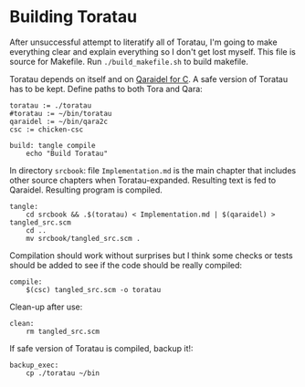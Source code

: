 # Building Toratau

After unsuccessful attempt to literatify all of Toratau, I'm going to make everything clear and explain everything so I don't get lost myself. This file is source for Makefile. Run `./build_makefile.sh` to build makefile.

Toratau depends on itself and on [Qaraidel for C](https://github.com/bouncepaw/qara2c). A safe version of Toratau has to be kept. Define paths to both Tora and Qara:

```make
toratau := ./toratau
#toratau := ~/bin/toratau
qaraidel := ~/bin/qara2c
csc := chicken-csc
```

```make
build: tangle compile
	echo "Build Toratau"
```

In directory `srcbook`: file `Implementation.md` is the main chapter that includes other source chapters when Toratau-expanded. Resulting text is fed to Qaraidel. Resulting program is compiled.

```make
tangle:
	cd srcbook && .$(toratau) < Implementation.md | $(qaraidel) > tangled_src.scm
	cd ..
	mv srcbook/tangled_src.scm .
```

Compilation should work without surprises but I think some checks or tests should be added to see if the code should be really compiled:

```make
compile:
	$(csc) tangled_src.scm -o toratau
```

Clean-up after use:

```make
clean:
	rm tangled_src.scm
```

If safe version of Toratau is compiled, backup it!:

```make
backup_exec:
	cp ./toratau ~/bin
```

